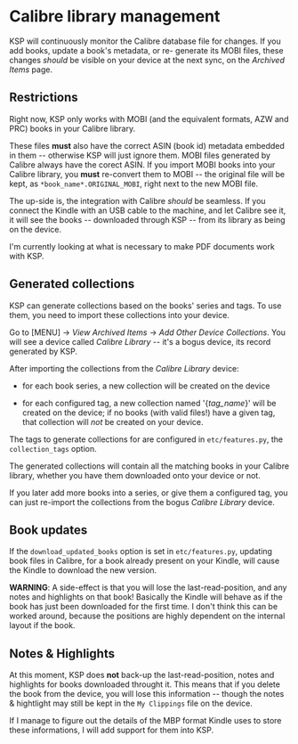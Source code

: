 Calibre library management
==========================

KSP will continuously monitor the Calibre database file for changes.  If you add books, update a book's metadata, or re-
generate its MOBI files, these changes *should* be visible on your device at the next sync, on the _Archived Items_
page.


Restrictions
------------

Right now, KSP only works with MOBI (and the equivalent formats, AZW and PRC) books in your Calibre library.

These files **must** also have the correct ASIN (book id) metadata embedded in them -- otherwise KSP will just ignore
them. MOBI files generated by Calibre always have the corect ASIN. If you import MOBI books into your Calibre library,
you **must** re-convert them to MOBI -- the original file will be kept, as `*book_name*.ORIGINAL_MOBI`, right next to
the new MOBI file.

The up-side is, the integration with Calibre *should* be seamless. If you connect the Kindle with an USB cable to the
machine, and let Calibre see it, it will see the books -- downloaded through KSP -- from its library as being on the
device.

I'm currently looking at what is necessary to make PDF documents work with KSP.


Generated collections
---------------------

KSP can generate collections based on the books' series and tags. To use them, you need to import these collections into
your device.

Go to [MENU] -> _View Archived Items_ -> _Add Other Device Collections_. You will see a device called _Calibre Library_
-- it's a bogus device, its record generated by KSP.

After importing the collections from the _Calibre Library_ device:

* for each book series, a new collection will be created on the device

* for each configured tag, a new collection named '{*tag_name*}' will be created on the device; if no books (with valid
     files!) have a given tag, that collection will *not* be created on your device.

The tags to generate collections for are configured in `etc/features.py`, the `collection_tags` option.

The generated collections will contain all the matching books in your Calibre library, whether you have them downloaded
onto your device or not.

If you later add more books into a series, or give them a configured tag, you can just re-import the collections from
the bogus _Calibre Library_ device.


Book updates
------------

If the `download_updated_books` option is set in `etc/features.py`, updating book files in Calibre, for a book already
present on your Kindle, will cause the Kindle to download the new version.

**WARNING**: A side-effect is that you will lose the last-read-position, and any notes and highlights on that book!
Basically the Kindle will behave as if the book has just been downloaded for the first time. I don't think this can
be worked around, because the positions are highly dependent on the internal layout if the book.


Notes & Highlights
------------------

At this moment, KSP does **not** back-up the last-read-position, notes and highlights for books downloaded throught it.
This means that if you delete the book from the device, you will lose this information -- though the notes & hightlight
may still be kept in the `My Clippings` file on the device.

If I manage to figure out the details of the MBP format Kindle uses to store these informations, I will add support for
them into KSP.
